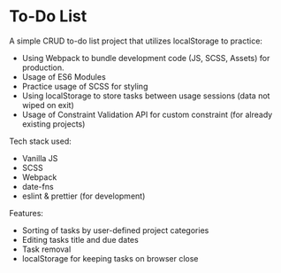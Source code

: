 
# To-Do List

A simple CRUD to-do list project that utilizes localStorage to practice: 
* Using Webpack to bundle development code (JS, SCSS, Assets) for production.
* Usage of ES6 Modules
* Practice usage of SCSS for styling
* Using localStorage to store tasks between usage sessions (data not wiped on exit)
* Usage of Constraint Validation API for custom constraint (for already existing projects)


Tech stack used:
* Vanilla JS
* SCSS
* Webpack
* date-fns
* eslint & prettier (for development)

Features:
* Sorting of tasks by user-defined project categories
* Editing tasks title and due dates
* Task removal
* localStorage for keeping tasks on browser close